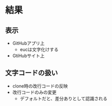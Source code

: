 # 結果

## 表示

- GitHubアプリ上
  - eucは文字化けする
- GtiHubサイト上


## 文字コードの扱い

- clone時の改行コードの反映
- 改行コードのみの変更
    - デフォルトだと、差分ありとして認識される

